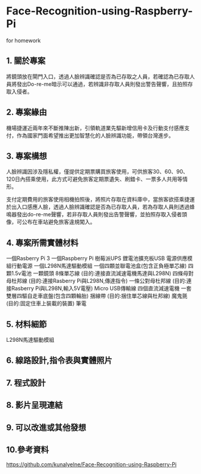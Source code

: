# Face-Recognition-using-Raspberry-Pi
for homework
## 1. 關於專案
將鏡頭放在閘門入口，透過人臉辨識確認是否為已存取之人員，若確認為已存取人員將發出Do-re-me暗示可以通過，若辨識非存取人員則發出警告聲響，且拍照存取入侵者。

## 2. 專案緣由
機場捷運近兩年來不斷推陳出新，引領軌道業先驅新增信用卡及行動支付感應支付，作為國家門面希望推出更加智慧化的人臉辨識功能，帶領台灣進步。

## 3. 專案構想
人臉辨識因涉及隱私權，僅提供定期票購買旅客使用，可供旅客30、60、90、120日內搭乘使用，此方式可避免旅客定期票遺失、刷錯卡、一票多人共用等情形。

支付定期費用的旅客使用相機拍照後，將照片存取在資料庫中，當旅客欲搭乘捷運於出入口感應人臉，透過人臉辨識確認是否為已存取人員，若為存取人員則透過蜂鳴器發出do-re-me聲響，若非存取人員則發出告警聲響，並拍照存取入侵者頭像，可公布在車站避免旅客違規闖入。

## 4. 專案所需實體材料
一個Rasberry Pi 3
一個Raspberry Pi 樹莓派UPS 鋰電池擴充板USB 電源供應模組行動電源
一個L298N馬達驅動模組
一個四顆並聯電池盒(包含正負極單芯線)
四顆1.5v電池
一顆鏡頭
8條單芯線 (目的:連接直流減速電機馬達與L298N)
四條母對母杜邦線 (目的:連接Rasberry Pi與L298N,傳達指令)
一條公對母杜邦線 (目的:連接Rasberry Pi與L298N,輸入5V電壓)
Micro USB傳輸線
四個直流減速電機
一套雙層四驅自走車底盤(包含四顆輪胎)
捆線帶 (目的:捆住單芯線與杜邦線)
魔鬼氈 (目的:固定住車上裝載的裝置)
筆電
## 5. 材料細節
L298N馬達驅動模組
## 6. 線路設計,指令表與實體照片
## 7. 程式設計
## 8. 影片呈現連結
## 9. 可以改進或其他發想
## 10.參考資料
https://github.com/kunalyelne/Face-Recognition-using-Raspberry-Pi
